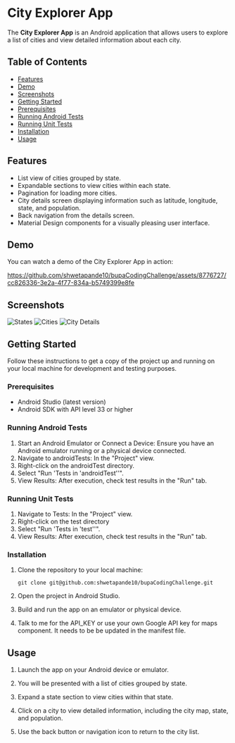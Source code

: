 # City Explorer App

The **City Explorer App** is an Android application that allows users to explore a list of cities and view detailed information about each city.

## Table of Contents

- [Features](#features)
- [Demo](#demo)
- [Screenshots](#screenshots)
- [Getting Started](#getting-started)
- [Prerequisites](#prerequisites)
- [Running Android Tests](#running-android-tests)
- [Running Unit Tests](#running-unit-tests)
- [Installation](#installation)
- [Usage](#usage)

## Features

- List view of cities grouped by state.
- Expandable sections to view cities within each state.
- Pagination for loading more cities.
- City details screen displaying information such as latitude, longitude, state, and population.
- Back navigation from the details screen.
- Material Design components for a visually pleasing user interface.

## Demo

You can watch a demo of the City Explorer App in action:

https://github.com/shwetapande10/bupaCodingChallenge/assets/8776727/cc826336-3e2a-4f77-834a-b5749399e8fe


## Screenshots

![States](screenshots/states.png)
![Cities](screenshots/cities.png)
![City Details](screenshots/citydetails.png)

## Getting Started

Follow these instructions to get a copy of the project up and running on your local machine for development and testing purposes.

### Prerequisites

- Android Studio (latest version)
- Android SDK with API level 33 or higher


### Running Android Tests

1. Start an Android Emulator or Connect a Device: Ensure you have an Android emulator running or a physical device connected.
2. Navigate to androidTests: In the "Project" view. 
3. Right-click on the androidTest directory.
4. Select "Run 'Tests in 'androidTest''".
5. View Results: After execution, check test results in the "Run" tab.

### Running Unit Tests

1. Navigate to Tests: In the "Project" view.
2. Right-click on the test directory
3. Select "Run 'Tests in 'test''".
4. View Results: After execution, check test results in the "Run" tab.

### Installation

1. Clone the repository to your local machine:

   ```shell
   git clone git@github.com:shwetapande10/bupaCodingChallenge.git
   ```

2. Open the project in Android Studio.

3. Build and run the app on an emulator or physical device.

4. Talk to me for the API_KEY or use your own Google API key for maps component. It needs to be be updated in the manifest file.

## Usage

1. Launch the app on your Android device or emulator.

2. You will be presented with a list of cities grouped by state.

3. Expand a state section to view cities within that state.

4. Click on a city to view detailed information, including the city map, state, and population.

5. Use the back button or navigation icon to return to the city list.
